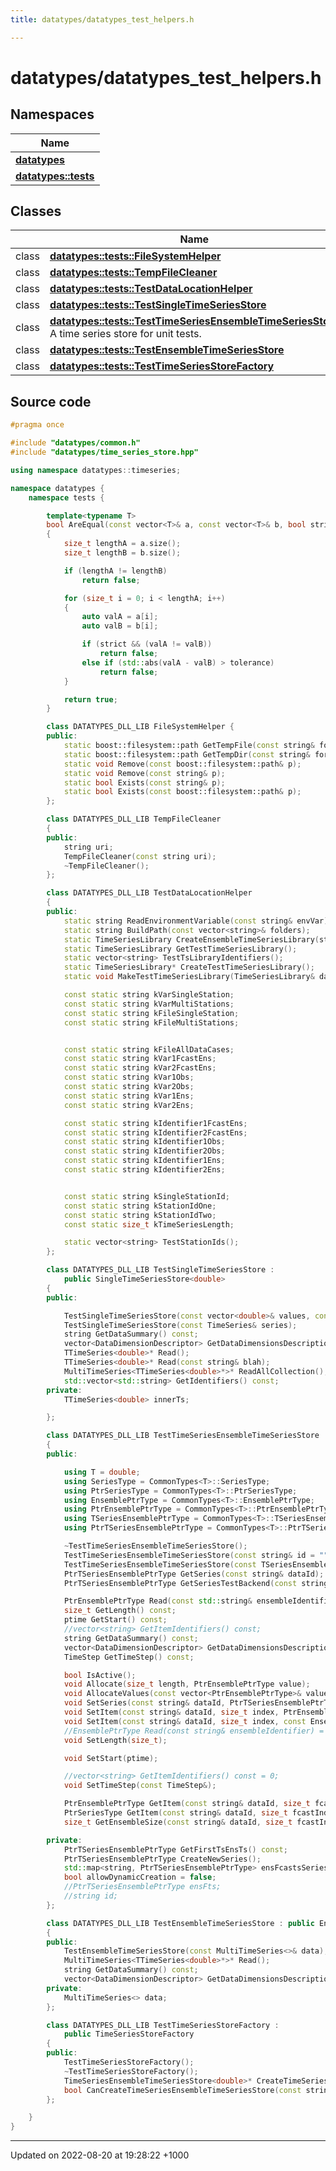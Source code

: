 ```yaml
---
title: datatypes/datatypes_test_helpers.h

---
```


# datatypes/datatypes_test_helpers.h



## Namespaces

| Name           |
| -------------- |
| **[datatypes](/uchronia-ts-doc/cpp/Namespaces/namespacedatatypes/)**  |
| **[datatypes::tests](/uchronia-ts-doc/cpp/Namespaces/namespacedatatypes_1_1tests/)**  |

## Classes

|                | Name           |
| -------------- | -------------- |
| class | **[datatypes::tests::FileSystemHelper](/uchronia-ts-doc/cpp/Classes/classdatatypes_1_1tests_1_1FileSystemHelper/)**  |
| class | **[datatypes::tests::TempFileCleaner](/uchronia-ts-doc/cpp/Classes/classdatatypes_1_1tests_1_1TempFileCleaner/)**  |
| class | **[datatypes::tests::TestDataLocationHelper](/uchronia-ts-doc/cpp/Classes/classdatatypes_1_1tests_1_1TestDataLocationHelper/)**  |
| class | **[datatypes::tests::TestSingleTimeSeriesStore](/uchronia-ts-doc/cpp/Classes/classdatatypes_1_1tests_1_1TestSingleTimeSeriesStore/)**  |
| class | **[datatypes::tests::TestTimeSeriesEnsembleTimeSeriesStore](/uchronia-ts-doc/cpp/Classes/classdatatypes_1_1tests_1_1TestTimeSeriesEnsembleTimeSeriesStore/)** <br>A time series store for unit tests.  |
| class | **[datatypes::tests::TestEnsembleTimeSeriesStore](/uchronia-ts-doc/cpp/Classes/classdatatypes_1_1tests_1_1TestEnsembleTimeSeriesStore/)**  |
| class | **[datatypes::tests::TestTimeSeriesStoreFactory](/uchronia-ts-doc/cpp/Classes/classdatatypes_1_1tests_1_1TestTimeSeriesStoreFactory/)**  |




## Source code

```cpp
#pragma once

#include "datatypes/common.h"
#include "datatypes/time_series_store.hpp"

using namespace datatypes::timeseries;

namespace datatypes {
    namespace tests {

        template<typename T>
        bool AreEqual(const vector<T>& a, const vector<T>& b, bool strict = false, double tolerance = 1e-12)
        {
            size_t lengthA = a.size();
            size_t lengthB = b.size();

            if (lengthA != lengthB)
                return false;

            for (size_t i = 0; i < lengthA; i++)
            {
                auto valA = a[i];
                auto valB = b[i];

                if (strict && (valA != valB))
                    return false;
                else if (std::abs(valA - valB) > tolerance)
                    return false;
            }

            return true;
        }

        class DATATYPES_DLL_LIB FileSystemHelper {
        public:
            static boost::filesystem::path GetTempFile(const string& format = "%%%%%%%%%%%%.tmp");
            static boost::filesystem::path GetTempDir(const string& format = "%%%%%%%%%%%%");
            static void Remove(const boost::filesystem::path& p);
            static void Remove(const string& p);
            static bool Exists(const string& p);
            static bool Exists(const boost::filesystem::path& p);
        };

        class DATATYPES_DLL_LIB TempFileCleaner
        {
        public:
            string uri;
            TempFileCleaner(const string uri);
            ~TempFileCleaner();
        };

        class DATATYPES_DLL_LIB TestDataLocationHelper
        {
        public:
            static string ReadEnvironmentVariable(const string& envVar);
            static string BuildPath(const vector<string>& folders);
            static TimeSeriesLibrary CreateEnsembleTimeSeriesLibrary(string& rainObsId, string& petObsId, string& rainFcastId, string& petFcastId);
            static TimeSeriesLibrary GetTestTimeSeriesLibrary();
            static vector<string> TestTsLibraryIdentifiers();
            static TimeSeriesLibrary* CreateTestTimeSeriesLibrary();
            static void MakeTestTimeSeriesLibrary(TimeSeriesLibrary& dataLibrary);

            const static string kVarSingleStation;
            const static string kVarMultiStations;
            const static string kFileSingleStation;
            const static string kFileMultiStations;


            const static string kFileAllDataCases;
            const static string kVar1FcastEns;
            const static string kVar2FcastEns;
            const static string kVar1Obs;
            const static string kVar2Obs;
            const static string kVar1Ens;
            const static string kVar2Ens;

            const static string kIdentifier1FcastEns;
            const static string kIdentifier2FcastEns;
            const static string kIdentifier1Obs;
            const static string kIdentifier2Obs;
            const static string kIdentifier1Ens;
            const static string kIdentifier2Ens;


            const static string kSingleStationId;
            const static string kStationIdOne;
            const static string kStationIdTwo;
            const static size_t kTimeSeriesLength;

            static vector<string> TestStationIds();
        };

        class DATATYPES_DLL_LIB TestSingleTimeSeriesStore :
            public SingleTimeSeriesStore<double>
        {
        public:

            TestSingleTimeSeriesStore(const vector<double>& values, const ptime& startDate, const TimeStep& timeStep = TimeStep::GetHourly());
            TestSingleTimeSeriesStore(const TimeSeries& series);
            string GetDataSummary() const;
            vector<DataDimensionDescriptor> GetDataDimensionsDescription() const;
            TTimeSeries<double>* Read();
            TTimeSeries<double>* Read(const string& blah);
            MultiTimeSeries<TTimeSeries<double>*>* ReadAllCollection();
            std::vector<std::string> GetIdentifiers() const;
        private:
            TTimeSeries<double> innerTs;

        };

        class DATATYPES_DLL_LIB TestTimeSeriesEnsembleTimeSeriesStore : public WritableTimeSeriesEnsembleTimeSeriesStore<double>
        {
        public:

            using T = double;
            using SeriesType = CommonTypes<T>::SeriesType;
            using PtrSeriesType = CommonTypes<T>::PtrSeriesType;
            using EnsemblePtrType = CommonTypes<T>::EnsemblePtrType;
            using PtrEnsemblePtrType = CommonTypes<T>::PtrEnsemblePtrType;
            using TSeriesEnsemblePtrType = CommonTypes<T>::TSeriesEnsemblePtrType;
            using PtrTSeriesEnsemblePtrType = CommonTypes<T>::PtrTSeriesEnsemblePtrType;

            ~TestTimeSeriesEnsembleTimeSeriesStore();
            TestTimeSeriesEnsembleTimeSeriesStore(const string& id = "");
            TestTimeSeriesEnsembleTimeSeriesStore(const TSeriesEnsemblePtrType& ensFts, const string& id = "");
            PtrTSeriesEnsemblePtrType GetSeries(const string& dataId);
            PtrTSeriesEnsemblePtrType GetSeriesTestBackend(const string& dataId);

            PtrEnsemblePtrType Read(const std::string& ensembleIdentifier);
            size_t GetLength() const;
            ptime GetStart() const;
            //vector<string> GetItemIdentifiers() const;
            string GetDataSummary() const;
            vector<DataDimensionDescriptor> GetDataDimensionsDescription() const;
            TimeStep GetTimeStep() const;

            bool IsActive();
            void Allocate(size_t length, PtrEnsemblePtrType value);
            void AllocateValues(const vector<PtrEnsemblePtrType>& values);
            void SetSeries(const string& dataId, PtrTSeriesEnsemblePtrType value);
            void SetItem(const string& dataId, size_t index, PtrEnsemblePtrType value);
            void SetItem(const string& dataId, size_t index, const EnsemblePtrType& value);
            //EnsemblePtrType Read(const string& ensembleIdentifier) = 0;
            void SetLength(size_t);

            void SetStart(ptime);

            //vector<string> GetItemIdentifiers() const = 0;
            void SetTimeStep(const TimeStep&);

            PtrEnsemblePtrType GetItem(const string& dataId, size_t fcastIndex) override;
            PtrSeriesType GetItem(const string& dataId, size_t fcastIndex, size_t ensIndex) override;
            size_t GetEnsembleSize(const string& dataId, size_t fcastIndex) const override;

        private:
            PtrTSeriesEnsemblePtrType GetFirstTsEnsTs() const;
            PtrTSeriesEnsemblePtrType CreateNewSeries();
            std::map<string, PtrTSeriesEnsemblePtrType> ensFcastsSeries;
            bool allowDynamicCreation = false;
            //PtrTSeriesEnsemblePtrType ensFts;
            //string id;
        };

        class DATATYPES_DLL_LIB TestEnsembleTimeSeriesStore : public EnsembleTimeSeriesStore<double>
        {
        public:
            TestEnsembleTimeSeriesStore(const MultiTimeSeries<>& data);
            MultiTimeSeries<TTimeSeries<double>*>* Read();
            string GetDataSummary() const;
            vector<DataDimensionDescriptor> GetDataDimensionsDescription() const;
        private:
            MultiTimeSeries<> data;
        };

        class DATATYPES_DLL_LIB TestTimeSeriesStoreFactory :
            public TimeSeriesStoreFactory
        {
        public:
            TestTimeSeriesStoreFactory();
            ~TestTimeSeriesStoreFactory();
            TimeSeriesEnsembleTimeSeriesStore<double>* CreateTimeSeriesEnsembleTimeSeriesStore(const string& dataId);
            bool CanCreateTimeSeriesEnsembleTimeSeriesStore(const string& dataId);
        };

    }
}
```


-------------------------------

Updated on 2022-08-20 at 19:28:22 +1000
